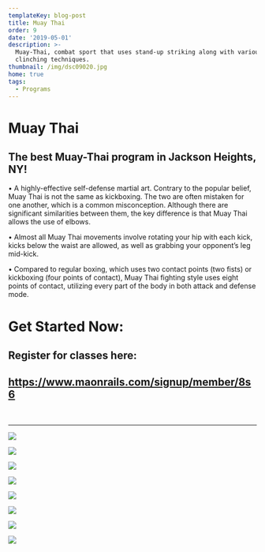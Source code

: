```yaml
---
templateKey: blog-post
title: Muay Thai
order: 9
date: '2019-05-01'
description: >-
  Muay-Thai, combat sport that uses stand-up striking along with various
  clinching techniques.
thumbnail: /img/dsc09020.jpg
home: true
tags:
  - Programs
---
```

# Muay Thai

## The best Muay-Thai program in Jackson Heights, NY!

• A highly-effective self-defense martial art. Contrary to the popular belief, Muay Thai is not the same as kickboxing. The two are often mistaken for one another, which is a common misconception. Although there are significant similarities between them, the key difference is that Muay Thai allows the use of elbows.

• Almost all Muay Thai movements involve rotating your hip with each kick, kicks below the waist are allowed, as well as grabbing your opponent’s leg mid-kick.

• Compared to regular boxing, which uses two contact points (two fists) or kickboxing (four points of contact), Muay Thai fighting style uses eight points of contact, utilizing every part of the body in both attack and defense mode.

# Get Started Now:

## Register for classes here:

## <https://www.maonrails.com/signup/member/8s6>

<br>

- - -

![](/img/dsc08873.jpg)

![](/img/dsc08470.jpg)

![](/img/dsc08934.jpg)

![](/img/dsc08962.jpg)

![](/img/dsc05957.jpg)

![](/img/dsc08357.jpg)

![](/img/dsc08193.jpg)

![](/img/dsc08784.jpg)

